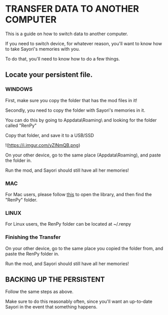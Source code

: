 # TRANSFER DATA TO ANOTHER COMPUTER

This is a guide on how to switch data to another computer.

If you need to switch device, for whatever reason, you'll want to know how to take Sayori's memories with you.

To do that, you'll need to know how to do a few things.

## Locate your persistent file.

### WINDOWS

First, make sure you copy the folder that has the mod files in it!

Secondly, you need to copy the folder with Sayori's memories in it.

You can do this by going to Appdata\Roaming\ and looking for the folder called "RenPy"

Copy that folder, and save it to a USB/SSD

!(https://i.imgur.com/yZlNmQB.png)

On your other device, go to the same place (Appdata\Roaming), and paste the folder in.

Run the mod, and Sayori should still have all her memories!

### MAC

For Mac users, please follow [this](https://www.macinstruct.com/tutorials/how-to-open-the-library-folder-on-your-mac/) to open the library, and then find the "RenPy" folder.

### LINUX

For Linux users, the RenPy folder can be located at ~/.renpy

### Finishing the Transfer

On your other device, go to the same place you copied the folder from, and paste the RenPy folder in.

Run the mod, and Sayori should still have all her memories!

## BACKING UP THE PERSISTENT

Follow the same steps as above.

Make sure to do this reasonably often, since you'll want an up-to-date Sayori in the event that something happens.